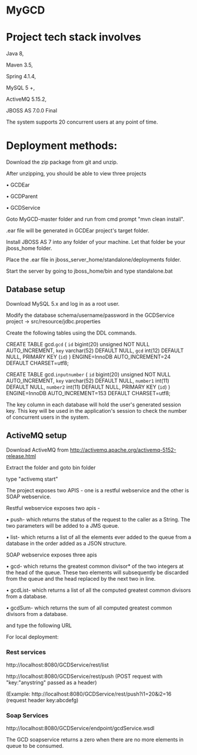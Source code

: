 # MyGCD

# Project tech stack involves 

Java 8,

Maven 3.5,

Spring 4.1.4,

MySQL 5 +,

ActiveMQ 5.15.2,

JBOSS AS 7.0.0 Final

The system supports 20 concurrent users at any point of time.

# Deployment methods:

Download the zip package from git and unzip.

After unzipping, you should be able to view three projects

• GCDEar

• GCDParent

• GCDService

Goto MyGCD-master folder and run from cmd prompt "mvn clean install".

.ear file will be generated in GCDEar project's target folder.

Install JBOSS AS 7 into any folder of your machine. Let that folder be your jboss_home folder.

Place the .ear file in jboss_server_home/standalone/deployments folder.

Start the server by going to jboss_home/bin and type standalone.bat

## Database setup

Download MySQL 5.x and log in as a root user. 

Modify the database schema/username/password in the GCDService project -> src/resource/jdbc.properties 

Create the following tables using the DDL commands.

CREATE TABLE gcd.`gcd` (
  `id` bigint(20) unsigned NOT NULL AUTO_INCREMENT,
  `key` varchar(52) DEFAULT NULL,
  `gcd` int(12) DEFAULT NULL,
  PRIMARY KEY (`id`)
) ENGINE=InnoDB AUTO_INCREMENT=24 DEFAULT CHARSET=utf8;

CREATE TABLE gcd.`inputnumber` (
  `id` bigint(20) unsigned NOT NULL AUTO_INCREMENT,
  `key` varchar(52) DEFAULT NULL,
  `number1` int(11) DEFAULT NULL,
  `number2` int(11) DEFAULT NULL,
  PRIMARY KEY (`id`)
) ENGINE=InnoDB AUTO_INCREMENT=153 DEFAULT CHARSET=utf8;

The key column in each database will hold the user's generated session key. This key will be used in the application's session to check the number of concurrent users in the system.

## ActiveMQ setup

Download ActiveMQ from http://activemq.apache.org/activemq-5152-release.html

Extract the folder and goto bin folder

type "activemq start"

The project exposes two APIS - one is a restful webservice and the other is SOAP webservice.

Restful webservice exposes two apis - 

•	push-	which returns the status of the request to the caller as a String. The two parameters will be added to a JMS queue.

• list-	which returns a list of all the elements ever added to the queue from a database in the order added as a JSON structure. 

SOAP webservice exposes three apis

•	gcd- which returns the greatest common divisor* of the two integers at the head of the queue. These two elements will subsequently be discarded from the queue and the head replaced by the next two in line.

•	gcdList- which returns a list of all the computed greatest common divisors from a database. 

•	gcdSum- which returns the sum of all computed greatest common divisors from a database.

and type the following URL

For local deployment:

### Rest services

http://localhost:8080/GCDService/rest/list

http://localhost:8080/GCDService/rest/push (POST request with "key:"anystring" passed as a header)

(Example: http://localhost:8080/GCDService/rest/push?i1=20&i2=16 (request header key:abcdefg)

### Soap Services

http://localhost:8080/GCDService/endpoint/gcdService.wsdl

The GCD soapservice returns a zero when there are no more elements in queue to be consumed.
